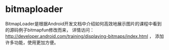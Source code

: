 bitmaploader
============
BitmapLoader是根据Android开发文档中介绍如何高效地展示图片的课程中看到的源码例子bitmapfun修改而来，
详情访问：http://developer.android.com/training/displaying-bitmaps/index.html ，
添加许多功能，使用更加方便。